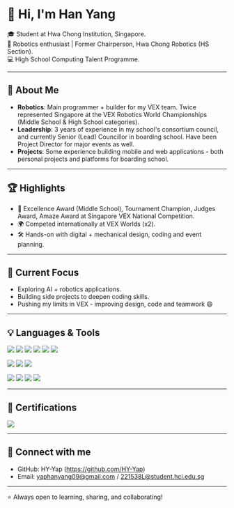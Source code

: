 # 👋 Hi, I'm Han Yang  

🎓 Student at Hwa Chong Institution, Singapore.  
🤖 Robotics enthusiast | Former Chairperson, Hwa Chong Robotics (HS Section).  
💻 High School Computing Talent Programme.

---

## 🚀 About Me  
- **Robotics**: Main programmer + builder for my VEX team. Twice represented Singapore at the VEX Robotics World Championships (Middle School & High School categories).  
- **Leadership**: 3 years of experience in my school's consortium council, and currently Senior (Lead) Councillor in boarding school. Have been Project Director for major events as well.  
- **Projects**: Some experience building mobile and web applications - both personal projects and platforms for boarding school.

---

## 🏆 Highlights  
- 🥇 Excellence Award (Middle School), Tournament Champion, Judges Award, Amaze Award at Singapore VEX National Competition.  
- 🌍 Competed internationally at VEX Worlds (x2).  
- 🛠️ Hands-on with digital + mechanical design, coding and event planning.  

---

## 📌 Current Focus  
- Exploring AI + robotics applications.  
- Building side projects to deepen coding skills.
- Pushing my limits in VEX - improving design, code and teamwork 😄

---

## 💡 Languages & Tools  

<!-- Languages -->
<p>
  <img src="https://img.shields.io/badge/Python-3776AB?style=for-the-badge&logo=python&logoColor=white" />
  <img src="https://img.shields.io/badge/C++-00599C?style=for-the-badge&logo=cplusplus&logoColor=white" />
  <img src="https://img.shields.io/badge/HTML5-E34F26?style=for-the-badge&logo=html5&logoColor=white" />
  <img src="https://img.shields.io/badge/CSS3-1572B6?style=for-the-badge&logo=css3&logoColor=white" />
  <img src="https://img.shields.io/badge/JavaScript-F7DF1E?style=for-the-badge&logo=javascript&logoColor=black" />
  <img src="https://img.shields.io/badge/Google_Apps_Script-4285F4?style=for-the-badge&logo=google&logoColor=white" />
</p>

<!-- Frameworks / UI -->
<p>
  <img src="https://img.shields.io/badge/Flutter-02569B?style=for-the-badge&logo=flutter&logoColor=white" />
  <img src="https://img.shields.io/badge/Bootstrap-7952B3?style=for-the-badge&logo=bootstrap&logoColor=white" />
  <img src="https://img.shields.io/badge/Tailwind_CSS-06B6D4?style=for-the-badge&logo=tailwindcss&logoColor=white" />
</p>

<!-- Tools -->
<p>
  <img src="https://img.shields.io/badge/Git-F05032?style=for-the-badge&logo=git&logoColor=white" />
  <img src="https://img.shields.io/badge/GitHub-181717?style=for-the-badge&logo=github&logoColor=white" />
  <img src="https://img.shields.io/badge/Firebase-FFCA28?style=for-the-badge&logo=firebase&logoColor=black" />
  <img src="https://img.shields.io/badge/VS_Code-007ACC?style=for-the-badge&logo=visualstudiocode&logoColor=white" />
</p>

---

## 📜 Certifications  

<p>
  <img src="https://img.shields.io/badge/Apple_Teacher-000000?style=for-the-badge&logo=apple&logoColor=white" />
</p>

---

## 🔗 Connect with me  
- GitHub: HY-Yap (https://github.com/HY-Yap)  
- Email: yaphanyang09@gmail.com / 221538L@student.hci.edu.sg  

---
⭐️ Always open to learning, sharing, and collaborating!
